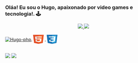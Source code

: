 ### Oláa! Eu sou o Hugo, apaixonado por video games e tecnologia!. 🕹️

<!--
**Hguinho38/Hguinho38** is a ✨ _special_ ✨ repository because its `README.md` (this file) appears on your GitHub profile.

Here are some ideas to get you started:

- 🔭 Procurando uma oportunidade ...
- 🌱 Estudando PHP ...
-->
<div align="center">
  <a href="https://github.com/Hguinho38">
  <img height="160em" src="https://github-readme-stats.vercel.app/api?username=Hguinho38&show_icons=true&theme=chartreuse-dark&include_all_commits=true&count_private=true"/>
  <img height="160em" src="https://github-readme-stats.vercel.app/api/top-langs/?username=Hguinho38&layout=compact&langs_count=7&theme=chartreuse-dark"/>
</div>

  <div style="display: inline_block"><br>
  <img align="center" alt="Hugo-php" height="30" width="40" src="https://cdn.jsdelivr.net/gh/devicons/devicon/icons/php/php-original.svg">
  <img align="center" alt="Hugo-HTML" height="30" width="40" src="https://raw.githubusercontent.com/devicons/devicon/master/icons/html5/html5-original.svg">
  <img align="center" alt="Hugo-CSS" height="30" width="40" src="https://raw.githubusercontent.com/devicons/devicon/master/icons/css3/css3-original.svg">
  
  
</div>

  
  ##
  
<div>
    <a href="https://www.linkedin.com/in/hugo-santos-84030a1a2/" target="_blank"><img src="https://img.shields.io/badge/-LinkedIn-%230077B5?style=for-the-badge&logo=linkedin&logoColor=white" target="_blank"></a> 
    <a href = "mailto:hugosantos38.hs@gmail.com"><img src="https://img.shields.io/badge/Gmail-D14836?style=for-the-badge&logo=gmail&logoColor=white"></a>

</div>
